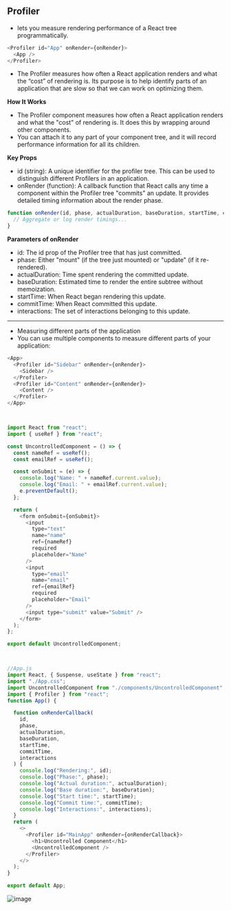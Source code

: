 ## Profiler

- <Profiler> lets you measure rendering performance of a React tree programmatically.
```js
<Profiler id="App" onRender={onRender}>
  <App />
</Profiler>
```

- The Profiler measures how often a React application renders and what the “cost” of rendering is. Its purpose is to help identify parts of an application that are slow so that we can work on optimizing them.


**How It Works**
- The Profiler component measures how often a React application renders and what the "cost" of rendering is. It does this by wrapping around other components. 
- You can attach it to any part of your component tree, and it will record performance information for all its children.



**Key Props**
- id (string): A unique identifier for the profiler tree. This can be used to distinguish different Profilers in an application.
- onRender (function): A callback function that React calls any time a component within the Profiler tree "commits" an update. It provides detailed timing information about the render phase.


```js
function onRender(id, phase, actualDuration, baseDuration, startTime, commitTime) {
  // Aggregate or log render timings...
}
```



**Parameters of onRender**

- id: The id prop of the Profiler tree that has just committed.
- phase: Either "mount" (if the tree just mounted) or "update" (if it re-rendered).
- actualDuration: Time spent rendering the committed update.
- baseDuration: Estimated time to render the entire subtree without memoization.
- startTime: When React began rendering this update.
- commitTime: When React committed this update.
- interactions: The set of interactions belonging to this update.

_____________________________

- Measuring different parts of the application 
- You can use multiple <Profiler> components to measure different parts of your application:

```js
<App>
  <Profiler id="Sidebar" onRender={onRender}>
    <Sidebar />
  </Profiler>
  <Profiler id="Content" onRender={onRender}>
    <Content />
  </Profiler>
</App>
```




```js


import React from "react";
import { useRef } from "react";

const UncontrolledComponent = () => {
  const nameRef = useRef();
  const emailRef = useRef();

  const onSubmit = (e) => {
    console.log("Name: " + nameRef.current.value);
    console.log("Email: " + emailRef.current.value);
    e.preventDefault();
  };

  return (
    <form onSubmit={onSubmit}>
      <input
        type="text"
        name="name"
        ref={nameRef}
        required
        placeholder="Name"
      />
      <input
        type="email"
        name="email"
        ref={emailRef}
        required
        placeholder="Email"
      />
      <input type="submit" value="Submit" />
    </form>
  );
};

export default UncontrolledComponent;



//App.js
import React, { Suspense, useState } from "react";
import "./App.css";
import UncontrolledComponent from "./components/UncontrolledComponent";
import { Profiler } from "react";
function App() {

  function onRenderCallback(
    id,
    phase,
    actualDuration,
    baseDuration,
    startTime,
    commitTime,
    interactions
  ) {
    console.log("Rendering:", id);
    console.log("Phase:", phase);
    console.log("Actual duration:", actualDuration);
    console.log("Base duration:", baseDuration);
    console.log("Start time:", startTime);
    console.log("Commit time:", commitTime);
    console.log("Interactions:", interactions);
  }
  return (
    <>
      <Profiler id="MainApp" onRender={onRenderCallback}>
        <h1>Uncontrolled Component</h1>
        <UncontrolledComponent />
      </Profiler>
    </>
  );
}

export default App;

```

![image](https://github.com/venkatdas/Interview_prep/assets/43024084/5db1db0c-89f4-4ab1-b340-c3923522732d)



























